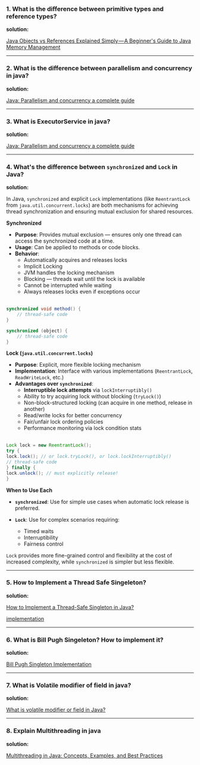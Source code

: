 ### 1. **What is the difference between primitive types and reference types?**

**solution:** 

 [Java Objects vs References Explained Simply — A Beginner's Guide to Java Memory Management](https://freedium.cfd/https://blog.stackademic.com/java-objects-vs-references-explained-simply-a-beginners-guide-to-java-memory-management-0e4369618d34?__cf_chl_tk=371StRPox2czBRCT4F.Q6udSGnZHCWarNA0Ymjf3RUA-1753875805-1.0.1.1-ld3KXSyf9WILNoRUUuA4d4n0LO5hKwMWCoLGP2NaPLw)

---

### 2.  **What is the difference between parallelism and concurrency in java?**

 **solution:**

 [Java: Parallelism and concurrency a complete guide](https://pedrosilvatech.medium.com/java-parallelism-and-concurrency-a-complete-guide-d426957538aa)

---

### 3. **What is ExecutorService in java?**

 **solution:**

 [Java: Parallelism and concurrency a complete guide](https://pedrosilvatech.medium.com/java-parallelism-and-concurrency-a-complete-guide-d426957538aa)


---

### 4. **What's the difference between `synchronized` and `Lock` in Java?**

 **solution:**

In Java, `synchronized` and explicit `Lock` implementations (like `ReentrantLock` from `java.util.concurrent.locks`) are both mechanisms for achieving thread synchronization and ensuring mutual exclusion for shared resources.


**Synchronized**
* **Purpose**: Provides mutual exclusion — ensures only one thread can access the synchronized code at a time.
* **Usage**: Can be applied to methods or code blocks.
* **Behavior**:
  * Automatically acquires and releases locks
  * Implicit Locking
  * JVM handles the locking mechanism
  * Blocking — threads wait until the lock is available
  * Cannot be interrupted while waiting
  * Always releases locks even if exceptions occur <br /><br />

```java
synchronized void method() {
    // thread-safe code
}

synchronized (object) {
    // thread-safe code
}
```


 **Lock (`java.util.concurrent.locks`)**

* **Purpose**: Explicit, more flexible locking mechanism
* **Implementation**: Interface with various implementations (`ReentrantLock`, `ReadWriteLock`, etc.)
* **Advantages over `synchronized`**:
  * **Interruptible lock attempts** via `lockInterruptibly()`
  * Ability to try acquiring lock without blocking (`tryLock()`)
  * Non-block-structured locking (can acquire in one method, release in another)
  * Read/write locks for better concurrency
  * Fair/unfair lock ordering policies
  * Performance monitoring via lock condition stats <br /><br />

```java
Lock lock = new ReentrantLock();
try {
lock.lock(); // or lock.tryLock(), or lock.lockInterruptibly()
// thread-safe code
} finally {
lock.unlock(); // must explicitly release!
}
```

**When to Use Each**

* **`synchronized`**:
  Use for simple use cases when automatic lock release is preferred.

* **`Lock`**:
  Use for complex scenarios requiring:
  * Timed waits
  * Interruptibility
  * Fairness control

`Lock` provides more fine-grained control and flexibility at the cost of increased complexity, while `synchronized` is simpler but less flexible.

---

### 5. **How to Implement a Thread Safe Singeleton?**

**solution:**

[How to Implement a Thread-Safe Singleton in Java?](https://www.baeldung.com/java-implement-thread-safe-singleton?ref=dailydev)

[implementation](https://github.com/eugenp/tutorials/tree/master/patterns-modules/design-patterns-singleton/src/main/java/com/baeldung/threadsafe)

---

### 6. **What is Bill Pugh Singeleton? How to implement it?**

**solution:**

[Bill Pugh Singleton Implementation](https://www.baeldung.com/java-bill-pugh-singleton-implementation)

---

### 7. **What is Volatile modifier of field in java?**

**solution:**

[What is volatile modifier or field in Java?](https://javarevisited.blogspot.com/2017/02/10-points-about-volatile-modifier-and-field-in-java.html)

---

### 8. **Explain Multithreading in java**

**solution:**

[Multithreading in Java: Concepts, Examples, and Best Practices](https://www.digitalocean.com/community/tutorials/multithreading-in-java?ref=dailydev)


